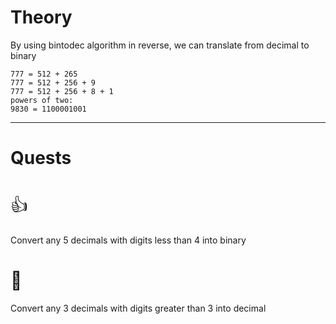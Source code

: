 # Theory

By using bintodec algorithm in reverse, we can translate from decimal to binary
```
777 = 512 + 265
777 = 512 + 256 + 9
777 = 512 + 256 + 8 + 1
powers of two:
9830 = 1100001001
```
---
# Quests

# <span style="font-weight: normal">👍</span>
Convert any 5 decimals with digits less than 4 into binary
# <span style="font-weight: normal">🏅️</span>
Convert any 3 decimals with digits greater than 3 into decimal